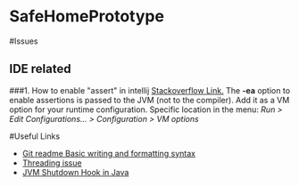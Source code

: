 # SafeHomePrototype

#Issues
## IDE related
###1. How to enable "assert" in intellij
[Stackoverflow Link.](https://stackoverflow.com/questions/18168257/where-to-add-compiler-options-like-ea-in-intellij-idea)
The **-ea** option to enable assertions is passed to the JVM (not to the compiler). Add it as a VM option 
for your runtime configuration. Specific location in the menu: *Run > Edit Configurations... > Configuration > VM options*

#Useful Links
- [Git readme Basic writing and formatting syntax](https://help.github.com/en/articles/basic-writing-and-formatting-syntax)
- [Threading issue](https://codereview.stackexchange.com/questions/56428/run-different-methods-in-background-threads-without-duplication)
- [JVM Shutdown Hook in Java](https://www.geeksforgeeks.org/jvm-shutdown-hook-java/)